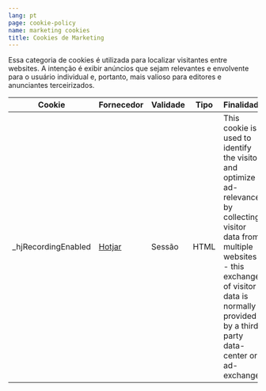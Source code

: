 ```yaml
---
lang: pt
page: cookie-policy
name: marketing cookies
title: Cookies de Marketing
---
```


Essa categoria de cookies é utilizada para localizar visitantes entre websites. A intenção é exibir anúncios que sejam relevantes e envolvente para o usuário individual e, portanto, mais valioso para editores e anunciantes terceirizados.

Cookie              | Fornecedor | Validade | Tipo | Finalidade
------------------- | -------- | -------- | ---- | -------------------------------------------------------------------------------------------------------------------------------------------------------------------------------------------------------------------------
_hjRecordingEnabled | <a class="no-underline" href="https://www.hotjar.com/">Hotjar</a>   | Sessão  | HTML | This cookie is used to identify the visitor and optimize ad-relevance by collecting visitor data from multiple websites - this exchange of visitor data is normally provided by a third-party data-center or ad-exchange.
